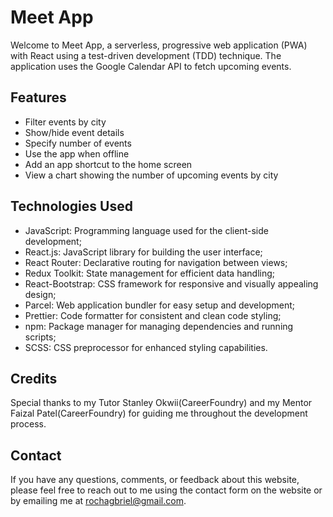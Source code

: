 # Meet App

Welcome to Meet App, a serverless, progressive web application (PWA) with React using a test-driven development (TDD) technique. The application uses the Google Calendar API to fetch upcoming events.

## Features

- Filter events by city
- Show/hide event details
- Specify number of events
- Use the app when offline
- Add an app shortcut to the home screen
- View a chart showing the number of upcoming events by city

## Technologies Used

- JavaScript: Programming language used for the client-side development;
- React.js: JavaScript library for building the user interface;
- React Router: Declarative routing for navigation between views;
- Redux Toolkit: State management for efficient data handling;
- React-Bootstrap: CSS framework for responsive and visually appealing design;
- Parcel: Web application bundler for easy setup and development;
- Prettier: Code formatter for consistent and clean code styling;
- npm: Package manager for managing dependencies and running scripts;
- SCSS: CSS preprocessor for enhanced styling capabilities.

## Credits

Special thanks to my Tutor Stanley Okwii(CareerFoundry) and my Mentor Faizal Patel(CareerFoundry) for guiding me throughout the development process.

## Contact

If you have any questions, comments, or feedback about this website, please feel free to reach out to me using the contact form on the website or by emailing me at rochagbriel@gmail.com.